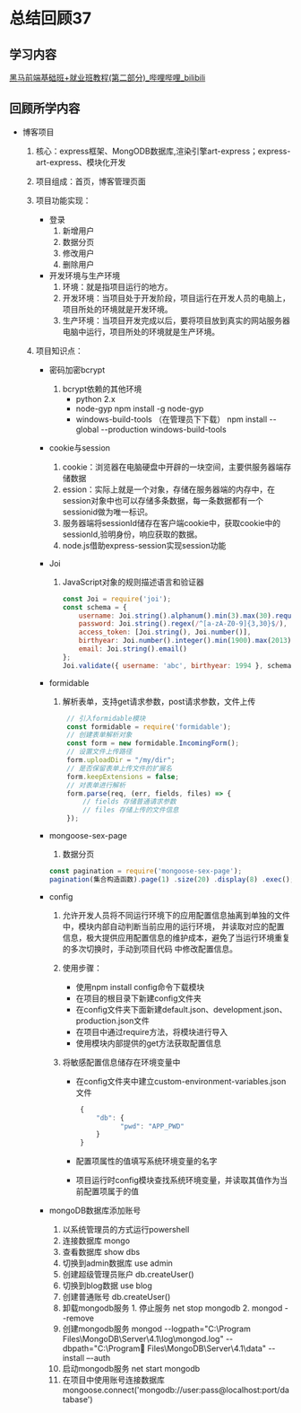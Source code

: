 # 总结回顾37

## 学习内容

[黑马前端基础班+就业班教程(第二部分)\_哔哩哔哩\_bilibili](https://www.bilibili.com/video/BV1gV411q7cz?p=277)

## 回顾所学内容

* 博客项目

  1. 核心：express框架、MongODB数据库,渲染引擎art-express；express-art-express、模块化开发

  2. 项目组成：首页，博客管理页面

  3. 项目功能实现：

     * 登录
       1. 新增用户
       2. 数据分页
       3. 修改用户
       4. 删除用户
     * 开发环境与生产环境
       1. 环境：就是指项目运行的地方。
       2. 开发环境：当项目处于开发阶段，项目运行在开发人员的电脑上，项目所处的环境就是开发环境。
       3. 生产环境：当项目开发完成以后，要将项目放到真实的网站服务器电脑中运行，项目所处的环境就是生产环境。

  4. 项目知识点：

     * 密码加密bcrypt

       1. bcrypt依赖的其他环境
          * python 2.x
          * node-gyp
            npm install -g node-gyp
          * windows-build-tools （在管理员下下载）
                 npm install --global --production windows-build-tools

     * cookie与session

       1. cookie：浏览器在电脑硬盘中开辟的一块空间，主要供服务器端存储数据
       2. ession：实际上就是一个对象，存储在服务器端的内存中，在session对象中也可以存储多条数据，每一条数据都有一个sessionid做为唯一标识。
       3. 服务器端将sessionId储存在客户端cookie中，获取cookie中的sessionId,验明身份，响应获取的数据。
       4. node.js借助express-session实现session功能

     * Joi

       1. JavaScript对象的规则描述语言和验证器

          ```javascript
          const Joi = require('joi');
          const schema = {
              username: Joi.string().alphanum().min(3).max(30).required().error(new Error(‘错误信息’)),
              password: Joi.string().regex(/^[a-zA-Z0-9]{3,30}$/),
              access_token: [Joi.string(), Joi.number()],
              birthyear: Joi.number().integer().min(1900).max(2013),
              email: Joi.string().email()
          };
          Joi.validate({ username: 'abc', birthyear: 1994 }, schema);
          
          ```

     * formidable

       1. 解析表单，支持get请求参数，post请求参数，文件上传

          ```javascript
           // 引入formidable模块
           const formidable = require('formidable');
           // 创建表单解析对象
           const form = new formidable.IncomingForm();
           // 设置文件上传路径
           form.uploadDir = "/my/dir";
           // 是否保留表单上传文件的扩展名
           form.keepExtensions = false;
           // 对表单进行解析
           form.parse(req, (err, fields, files) => {
               // fields 存储普通请求参数
               // files 存储上传的文件信息
           });
          
          ```

     * mongoose-sex-page

       1. 数据分页
       
       ```javascript
       const pagination = require('mongoose-sex-page');
       pagination(集合构造函数).page(1) .size(20) .display(8) .exec();
       ```
       
     * config

       1. 允许开发人员将不同运行环境下的应用配置信息抽离到单独的文件中，模块内部自动判断当前应用的运行环境，
          并读取对应的配置信息，极大提供应用配置信息的维护成本，避免了当运行环境重复的多次切换时，手动到项目代码
          中修改配置信息。

       2. 使用步骤：

          * 使用npm install config命令下载模块
          * 在项目的根目录下新建config文件夹
          * 在config文件夹下面新建default.json、development.json、production.json文件
          * 在项目中通过require方法，将模块进行导入
          * 使用模块内部提供的get方法获取配置信息

       3. 将敏感配置信息储存在环境变量中

          * 在config文件夹中建立custom-environment-variables.json文件

            ```javascript
             { 
                 "db": {
                       "pwd": "APP_PWD"
                 }
             }
            
            ```

          * 配置项属性的值填写系统环境变量的名字

          * 项目运行时config模块查找系统环境变量，并读取其值作为当前配置项属于的值

     * mongoDB数据库添加账号

       1. 以系统管理员的方式运行powershell
       2. 连接数据库 mongo
       3. 查看数据库 show dbs
       4. 切换到admin数据库 use admin
       5. 创建超级管理员账户 db.createUser()
       6. 切换到blog数据 use blog
       7. 创建普通账号 db.createUser()
       8. 卸载mongodb服务
                   1. 停止服务 net stop mongodb
                2.  mongod --remove
       9. 创建mongodb服务
              mongod --logpath="C:\Program Files\MongoDB\Server\4.1\log\mongod.log" --dbpath="C:\Program          Files\MongoDB\Server\4.1\data" --install –-auth
       10. 启动mongodb服务 net start mongodb
       11. 在项目中使用账号连接数据库mongoose.connect('mongodb://user:pass@localhost:port/database')